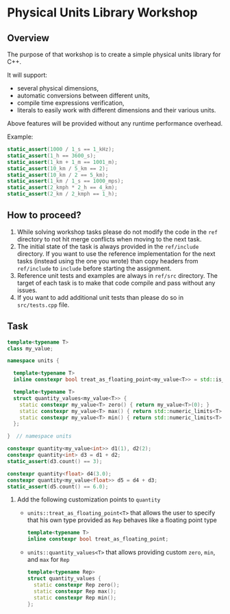 # Physical Units Library Workshop

## Overview

The purpose of that workshop is to create a simple physical units library for C++.

It will support:
- several physical dimensions,
- automatic conversions between different units,
- compile time expressions verification,
- literals to easily work with different dimensions and their various units.

Above features will be provided without any runtime performance overhead.

Example:

```cpp
static_assert(1000 / 1_s == 1_kHz);
static_assert(1_h == 3600_s);
static_assert(1_km + 1_m == 1001_m);
static_assert(10_km / 5_km == 2);
static_assert(10_km / 2 == 5_km);
static_assert(1_km / 1_s == 1000_mps);
static_assert(2_kmph * 2_h == 4_km);
static_assert(2_km / 2_kmph == 1_h);
```


## How to proceed?

1. While solving workshop tasks please do not modify the code in the `ref` directory to not hit
   merge conflicts when moving to the next task.
2. The initial state of the task is always provided in the `ref/include` directory. If you want to
   use the reference implementation for the next tasks (instead using the one you wrote) than
   copy headers from `ref/include` to `include` before starting the assignment.
3. Reference unit tests and examples are always in `ref/src` directory. The target of each task is
   to make that code compile and pass without any issues.
4. If you want to add additional unit tests than please do so in `src/tests.cpp` file.


## Task

```cpp
template<typename T>
class my_value;

namespace units {

  template<typename T>
  inline constexpr bool treat_as_floating_point<my_value<T>> = std::is_floating_point_v<T>;

  template<typename T>
  struct quantity_values<my_value<T>> {
    static constexpr my_value<T> zero() { return my_value<T>(0); }
    static constexpr my_value<T> max() { return std::numeric_limits<T>::max(); }
    static constexpr my_value<T> min() { return std::numeric_limits<T>::lowest(); }
  };

}  // namespace units

constexpr quantity<my_value<int>> d1(1), d2(2);
constexpr quantity<int> d3 = d1 + d2;
static_assert(d3.count() == 3);

constexpr quantity<float> d4(3.0);
constexpr quantity<my_value<float>> d5 = d4 + d3;
static_assert(d5.count() == 6.0);
```

1. Add the following customization points to `quantity`
    - `units::treat_as_floating_point<T>` that allows the user to specify that his own type provided as
      `Rep` behaves like a floating point type

        ```cpp
        template<typename T>
        inline constexpr bool treat_as_floating_point;
        ```

    - `units::quantity_values<T>` that allows providing custom `zero`, `min`, and `max` for `Rep`

        ```cpp
        template<typename Rep>
        struct quantity_values {
          static constexpr Rep zero();
          static constexpr Rep max();
          static constexpr Rep min();
        };
        ```
